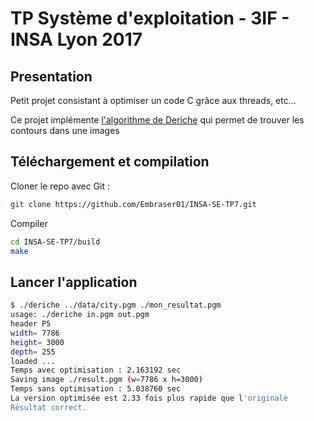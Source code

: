 # TP Système d'exploitation - 3IF - INSA Lyon 2017

## Presentation

   Petit projet consistant à optimiser un code C grâce aux threads, etc...
   
   Ce projet implémente [l'algorithme de Deriche](https://en.wikipedia.org/wiki/Deriche_edge_detector) 
   qui permet de trouver les contours dans une images


## Téléchargement et compilation

Cloner le repo avec Git :
```bash
git clone https://github.com/Embraser01/INSA-SE-TP7.git
```

Compiler

```bash
cd INSA-SE-TP7/build
make
```

##  Lancer l'application

```bash
$ ./deriche ../data/city.pgm ./mon_resultat.pgm
usage: ./deriche in.pgm out.pgm
header P5
width= 7786
height= 3000
depth= 255
loaded ...
Temps avec optimisation : 2.163192 sec
Saving image ./result.pgm (w=7786 x h=3000)
Temps sans optimisation : 5.038760 sec
La version optimisée est 2.33 fois plus rapide que l'originale
Résultat correct.
```
